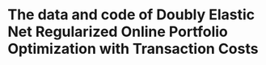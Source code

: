 # The data and code of Doubly Elastic Net Regularized Online Portfolio Optimization with Transaction Costs
